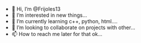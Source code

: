 - 👋 Hi, I’m @Frijoles13
- 👀 I’m interested in new things...
- 🌱 I’m currently learning c++, python, html....
- 💞️ I’m looking to collaborate on projects with other...
- 📫 How to reach me later for that ok...

<!---
Frijoles13/Frijoles13 is a ✨ special ✨ repository because its `README.md` (this file) appears on your GitHub profile.
You can click the Preview link to take a look at your changes.
--->
